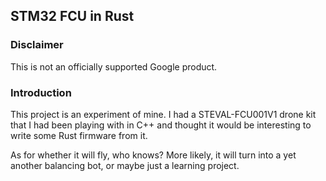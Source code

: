 ## STM32 FCU in Rust

### Disclaimer

This is not an officially supported Google product.

### Introduction

This project is an experiment of mine. I had a STEVAL-FCU001V1 drone kit that I had been playing with in C++ and thought it would be interesting to write some Rust firmware from it.

As for whether it will fly, who knows? More likely, it will turn into a yet another balancing bot, or maybe just a learning project.
